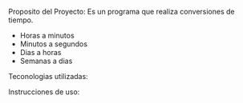 Proposito del Proyecto:
Es un programa que realiza conversiones de tiempo.
 - Horas a minutos
 - Minutos a segundos
 - Dias a horas
 - Semanas a  dias


Teconologias utilizadas:


Instrucciones de uso:
